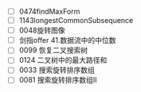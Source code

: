 - [ ] 0474findMaxForm
- [ ] 1143longestCommonSubsequence
- [ ] 0048旋转图像
- [ ] 剑指offer 41.数据流中的中位数
- [ ] 0099 恢复二叉搜索树
- [ ] 0124 二叉树中的最大路径和
- [ ] 0033 搜索旋转排序数组
- [ ] 0081 搜索旋转排序数组II